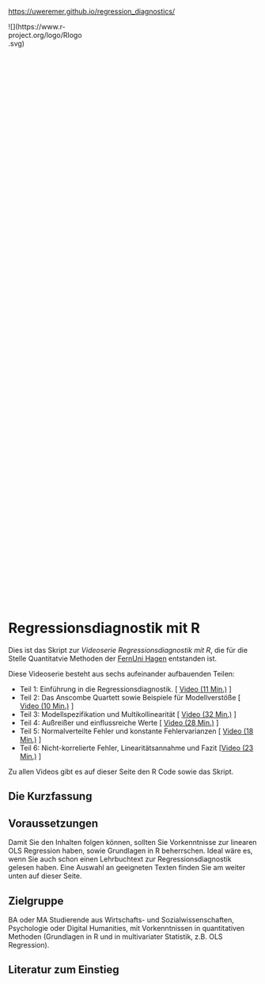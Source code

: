 https://uweremer.github.io/regression_diagnostics/

<div style="width: 30%; height: 30%">
![](https://www.r-project.org/logo/Rlogo.svg)
</div>

# Regressionsdiagnostik mit R

Dies ist das Skript zur *Videoserie Regressionsdiagnostik mit R*, die für die Stelle Quantitatvie Methoden der [FernUni Hagen](https://www.fernuni-hagen.de/) entstanden ist.

Diese Videoserie besteht aus sechs aufeinander aufbauenden Teilen:

-   Teil 1: Einführung in die Regressionsdiagnostik. \[ [Video (11 Min.)](https://video.fernuni-hagen.de/Play/2521) \]
-   Teil 2: Das Anscombe Quartett sowie Beispiele für Modellverstöße \[  [Video (10 Min.)](https://video.fernuni-hagen.de/Play/2675) \]
-   Teil 3: Modellspezifikation und Multikollinearität  \[ [Video (32 Min.)](https://video.fernuni-hagen.de/Play/2676) \]
-   Teil 4: Außreißer und einflussreiche Werte \[ [Video (28 Min.)](https://video.fernuni-hagen.de/Play/2674) \]
-   Teil 5: Normalverteilte Fehler und konstante Fehlervarianzen \[ [Video (18 Min.)](https://video.fernuni-hagen.de/Play/2768) \]
-   Teil 6: Nicht-korrelierte Fehler, Linearitätsannahme und Fazit  \[[Video (23 Min.)](https://video.fernuni-hagen.de/Play/2769) \]

Zu allen Videos gibt es auf dieser Seite den R Code sowie das Skript. 


## Die Kurzfassung


## Voraussetzungen

Damit Sie den Inhalten folgen können, sollten Sie Vorkenntnisse zur linearen OLS Regression haben, sowie Grundlagen in R beherrschen. Ideal wäre es, wenn Sie auch schon einen Lehrbuchtext zur Regressionsdiagnostik gelesen haben. Eine Auswahl an geeigneten Texten finden Sie am weiter unten auf dieser Seite.

## Zielgruppe

BA oder MA Studierende aus Wirtschafts- und Sozialwissenschaften, Psychologie oder Digital Humanities, mit Vorkenntnissen in quantitativen Methoden (Grundlagen in R und in multivariater Statistik, z.B. OLS Regression).

## Literatur zum Einstieg
